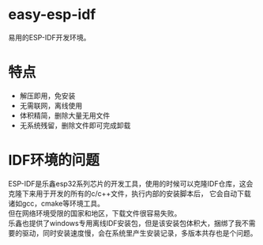# easy-esp-idf
易用的ESP-IDF开发环境。

# 特点
* 解压即用，免安装
* 无需联网，离线使用
* 体积精简，删除大量无用文件
* 无系统残留，删除文件即可完成卸载

# IDF环境的问题
ESP-IDF是乐鑫esp32系列芯片的开发工具，使用的时候可以克隆IDF仓库，这会克隆下来用于开发的所有的c/c++文件，执行内部的安装脚本后，
它会自动下载诸如gcc，cmake等环境工具。  
但在网络环境受限的国家和地区，下载文件很容易失败。  
乐鑫也提供了windows专用离线IDF安装包，但是该安装包体积大，捆绑了我不需要的驱动，同时安装速度慢，会在系统里产生安装记录，多版本共存也是个问题。